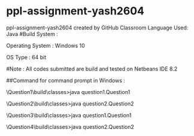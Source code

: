 # ppl-assignment-yash2604
ppl-assignment-yash2604 created by GitHub Classroom
Language Used: Java #Build System :

Operating System : Windows 10

OS Type : 64 bit

#Note : All codes submitted are build and tested on Netbeans IDE 8.2

##Command for command prompt in Windows :

\Question1\build\classes>java question1.Question1

\Question2\build\classes>java question2.Question2

\Question3\build\classes>java question1.Question1

\Question4\build\classes>java question2.Question2
